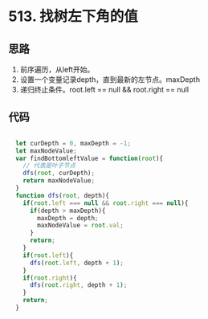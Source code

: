 # 513. 找树左下角的值

## 思路
1. 前序遍历，从left开始。
2. 设置一个变量记录depth，直到最新的左节点。maxDepth
3. 递归终止条件。root.left == null && root.right == null

## 代码

```javascript

  let curDepth = 0, maxDepth = -1;
  let maxNodeValue;
  var findBottomleftValue = function(root){
    // 代表是叶子节点
    dfs(root, curDepth);
    return maxNodeValue;
  }
  function dfs(root, depth){
    if(root.left === null && root.right === null){
      if(depth > maxDepth){
        maxDepth = depth;
        maxNodeValue = root.val;
      }
      return;
    }
    if(root.left){
      dfs(root.left, depth + 1);
    }
    if(root.right){
      dfs(root.right, depth + 1);
    }
    return;
  }
```